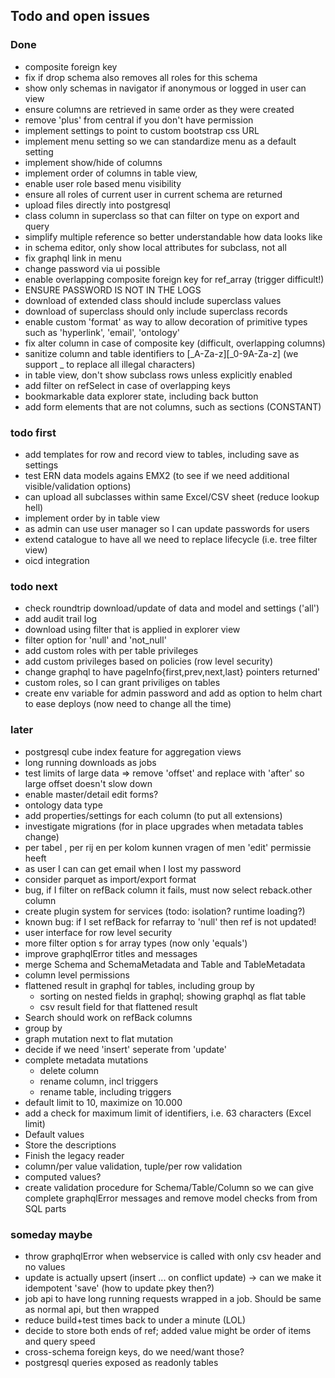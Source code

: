 ## Todo and open issues

### Done

* composite foreign key
* fix if drop schema also removes all roles for this schema
* show only schemas in navigator if anonymous or logged in user can view
* ensure columns are retrieved in same order as they were created
* remove 'plus' from central if you don't have permission
* implement settings to point to custom bootstrap css URL
* implement menu setting so we can standardize menu as a default setting
* implement show/hide of columns
* implement order of columns in table view,
* enable user role based menu visibility
* ensure all roles of current user in current schema are returned
* upload files directly into postgresql
* class column in superclass so that can filter on type on export and query
* simplify multiple reference so better understandable how data looks like
* in schema editor, only show local attributes for subclass, not all
* fix graphql link in menu
* change password via ui possible
* enable overlapping composite foreign key for ref_array (trigger difficult!)
* ENSURE PASSWORD IS NOT IN THE LOGS
* download of extended class should include superclass values
* download of superclass should only include superclass records
* enable custom 'format' as way to allow decoration of primitive types such as 'hyperlink', 'email', 'ontology'
* fix alter column in case of composite key (difficult, overlapping columns)
* sanitize column and table identifiers to [_A-Za-z][_0-9A-Za-z] (we support _ to replace all illegal characters)
* in table view, don't show subclass rows unless explicitly enabled
* add filter on refSelect in case of overlapping keys
* bookmarkable data explorer state, including back button
* add form elements that are not columns, such as sections (CONSTANT)

### todo first

* add templates for row and record view to tables, including save as settings
* test ERN data models agains EMX2 (to see if we need additional visible/validation options)
* can upload all subclasses within same Excel/CSV sheet (reduce lookup hell)
* implement order by in table view
* as admin can use user manager so I can update passwords for users
* extend catalogue to have all we need to replace lifecycle (i.e. tree filter view)
* oicd integration

### todo next

* check roundtrip download/update of data and model and settings ('all')
* add audit trail log
* download using filter that is applied in explorer view
* filter option for 'null' and 'not_null'
* add custom roles with per table privileges
* add custom privileges based on policies (row level security)
* change graphql to have pageInfo{first,prev,next,last} pointers returned'
* custom roles, so I can grant priviliges on tables
* create env variable for admin password and add as option to helm chart to ease deploys (now need to change all the
  time)

### later

* postgresql cube index feature for aggregation views
* long running downloads as jobs
* test limits of large data => remove 'offset' and replace with 'after' so large offset doesn't slow down
* enable master/detail edit forms?
* ontology data type
* add properties/settings for each column (to put all extensions)
* investigate migrations (for in place upgrades when metadata tables change)
* per tabel , per rij en per kolom kunnen vragen of men 'edit' permissie heeft
* as user I can can get email when I lost my password
* consider parquet as import/export format
* bug, if I filter on refBack column it fails, must now select reback.other column
* create plugin system for services (todo: isolation? runtime loading?)
* known bug: if I set refBack for refarray to 'null' then ref is not updated!
* user interface for row level security
* more filter option s for array types (now only 'equals')
* improve graphqlError titles and messages
* merge Schema and SchemaMetadata and Table and TableMetadata
* column level permissions
* flattened result in graphql for tables, including group by
    * sorting on nested fields in graphql; showing graphql as flat table
    * csv result field for that flattened result
* Search should work on refBack columns
* group by
* graph mutation next to flat mutation
* decide if we need 'insert' seperate from 'update'
* complete metadata mutations
    * delete column
    * rename column, incl triggers
    * rename table, including triggers
* default limit to 10, maximize on 10.000
* add a check for maximum limit of identifiers, i.e. 63 characters (Excel limit)
* Default values
* Store the descriptions
* Finish the legacy reader
* column/per value validation, tuple/per row validation
* computed values?
* create validation procedure for Schema/Table/Column so we can give complete graphqlError messages and remove model
  checks from from SQL parts

### someday maybe

* throw graphqlError when webservice is called with only csv header and no values
* update is actually upsert (insert ... on conflict update) -> can we make it idempotent 'save' (how to update pkey
  then?)
* job api to have long running requests wrapped in a job. Should be same as normal api, but then wrapped
* reduce build+test times back to under a minute (LOL)
* decide to store both ends of ref; added value might be order of items and query speed
* cross-schema foreign keys, do we need/want those?
* postgresql queries exposed as readonly tables